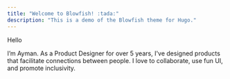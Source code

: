 ```yaml
---
title: "Welcome to Blowfish! :tada:"
description: "This is a demo of the Blowfish theme for Hugo."
---
```


<div class="relative flex flex-col p-5 md:p-10 my-20 rounded-3xl bg-color-accent font-normal text-neutral-800 dark:text-neutral border border-[rgba(255,255,255,.1)]">
  <p class="text-base m-0 bg-color-dim">Hello</p>
  <p class="text-xl">I’m Ayman. As a Product Designer for over 5 years, I've designed products that facilitate connections between people. I love to collaborate, use fun UI, and promote inclusivity.</p>

  <div class="absolute top-0 left-0 w-full h-full pointer-events-none">
    <span class="absolute top-0 left-0 w-[200%] h-px bg-neutral translate-x-[-25%] bg-line-x"></span>
    <span class="absolute bottom-0 left-0 w-[200%] h-px bg-neutral translate-x-[-25%] bg-line-x"></span>
    <span class="absolute top-0 left-0 h-[400%] w-px bg-neutral translate-y-[-50%] bg-line-y"></span>
    <span class="absolute top-0 right-0 h-[400%] w-px bg-neutral translate-y-[-50%] bg-line-y"></span>
  </div>
</div>

